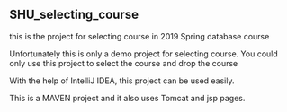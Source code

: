 ## SHU_selecting_course

this is the project for selecting course in 2019 Spring database course

Unfortunately this is only a demo project for selecting course. You could only use this project to select the course and  drop the course

With the help of IntelliJ IDEA, this project can be used easily.

This is a MAVEN project and it also uses Tomcat and jsp pages.